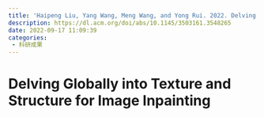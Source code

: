 ```yaml
---
title: 'Haipeng Liu, Yang Wang, Meng Wang, and Yong Rui. 2022. Delving Globally into Texture and Structure for Image Inpainting. In Proceedings of the 30th ACM International Conference on Multimedia (MM '22). Association for Computing Machinery, New York, NY, USA, 1270–1278.'
description: https://dl.acm.org/doi/abs/10.1145/3503161.3548265
date: 2022-09-17 11:09:39
categories:
 - 科研成果
---
```

# Delving Globally into Texture and Structure for Image Inpainting